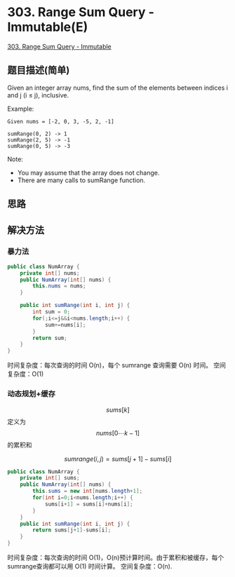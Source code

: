 # 303. Range Sum Query - Immutable(E)
[303. Range Sum Query - Immutable](https://leetcode-cn.com/problems/range-sum-query-immutable/)

## 题目描述\(简单\)

Given an integer array nums, find the sum of the elements between indices i and j \(i ≤ j\), inclusive.

Example:

```
Given nums = [-2, 0, 3, -5, 2, -1]

sumRange(0, 2) -> 1
sumRange(2, 5) -> -1
sumRange(0, 5) -> -3
```

Note:

* You may assume that the array does not change.
* There are many calls to sumRange function.

## 思路

## 解决方法

### 暴力法

```java
public class NumArray {
    private int[] nums;
    public NumArray(int[] nums) {
        this.nums = nums;
    }

    public int sumRange(int i, int j) {
        int sum = 0;
        for(;i<=j&&i<nums.length;i++) {
            sum+=nums[i];
        }
        return sum;
    }
}
```
时间复杂度：每次查询的时间 O(n)，每个 sumrange 查询需要 O(n) 时间。
空间复杂度：O(1)


### 动态规划+缓存


$$sums[k]$$ 定义为 $$nums[0 \cdots k-1]$$的累积和

$$sumrange(i, j)=sums[j+1] - sums[i]$$


```java
public class NumArray {
    private int[] sums;
    public NumArray(int[] nums) {
        this.sums = new int[nums.length+1];
        for(int i=0;i<nums.length;i++) {
            sums[i+1] = sums[i]+nums[i];
        }
    }
    public int sumRange(int i, int j) {
        return sums[j+1]-sums[i];
    }
}
```
时间复杂度：每次查询的时间 O(1)，O(n)预计算时间。由于累积和被缓存，每个sumrange查询都可以用 O(1) 时间计算。
空间复杂度：O(n).





